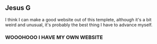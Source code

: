 ## Jesus G

I think I can make a good website out of this templete, although it's a bit weird and unusual, it's probably the best thing I have to advance myself.

### WOOOHOOO I HAVE MY OWN WEBSITE
